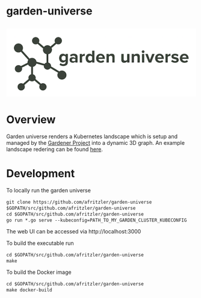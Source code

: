 # garden-universe
![garden universe logo](images/logo.png)
---

# Overview
Garden universe renders a Kubernetes landscape which is setup and managed by the [Gardener Project](https://github.com/gardener/gardener) into a dynamic 3D graph. An example landscape redering can be found [here](images/universe.png).

# Development

To locally run the garden universe
```
git clone https://github.com/afritzler/garden-universe $GOPATH/src/github.com/afritzler/garden-universe
cd $GOPATH/src/github.com/afritzler/garden-universe
go run *.go serve --kubeconfig=PATH_TO_MY_GARDEN_CLUSTER_KUBECONFIG
```
The web UI can be accessed via http://localhost:3000

To build the executable run
```
cd $GOPATH/src/github.com/afritzler/garden-universe
make
```

To build the Docker image
```
cd $GOPATH/src/github.com/afritzler/garden-universe
make docker-build
```